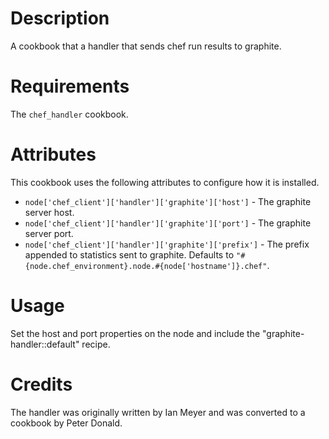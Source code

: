 Description
===========

A cookbook that a handler that sends chef run results to graphite.

Requirements
============

The `chef_handler` cookbook.

Attributes
==========

This cookbook uses the following attributes to configure how it is installed.

* `node['chef_client']['handler']['graphite']['host']` - The graphite server host.
* `node['chef_client']['handler']['graphite']['port']` - The graphite server port.
* `node['chef_client']['handler']['graphite']['prefix']` - The prefix appended to statistics sent to graphite. Defaults to `"#{node.chef_environment}.node.#{node['hostname']}.chef"`.

Usage
=====

Set the host and port properties on the node and include the "graphite-handler::default" recipe.

Credits
=======

The handler was originally written by Ian Meyer and was converted to a cookbook by Peter Donald.

